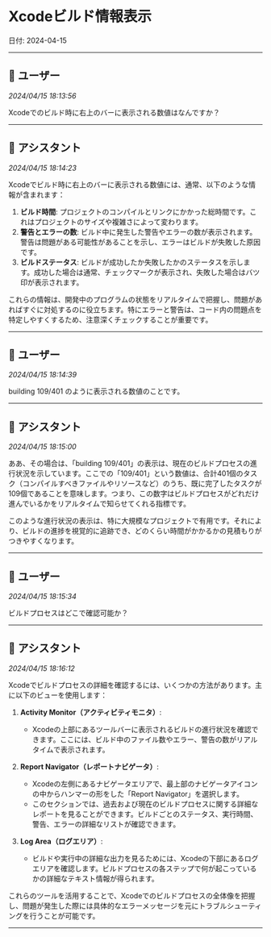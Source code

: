 # Xcodeビルド情報表示

日付: 2024-04-15

---

## 👤 ユーザー
*2024/04/15 18:13:56*

Xcodeでのビルド時に右上のバーに表示される数値はなんですか？

---

## 🤖 アシスタント
*2024/04/15 18:14:23*

Xcodeでビルド時に右上のバーに表示される数値には、通常、以下のような情報が含まれます：

1. **ビルド時間**: プロジェクトのコンパイルとリンクにかかった総時間です。これはプロジェクトのサイズや複雑さによって変わります。
2. **警告とエラーの数**: ビルド中に発生した警告やエラーの数が表示されます。警告は問題がある可能性があることを示し、エラーはビルドが失敗した原因です。
3. **ビルドステータス**: ビルドが成功したか失敗したかのステータスを示します。成功した場合は通常、チェックマークが表示され、失敗した場合はバツ印が表示されます。

これらの情報は、開発中のプログラムの状態をリアルタイムで把握し、問題があればすぐに対処するのに役立ちます。特にエラーと警告は、コード内の問題点を特定しやすくするため、注意深くチェックすることが重要です。

---

## 👤 ユーザー
*2024/04/15 18:14:39*

building 109/401 のように表示される数値のことです。

---

## 🤖 アシスタント
*2024/04/15 18:15:00*

ああ、その場合は、「building 109/401」の表示は、現在のビルドプロセスの進行状況を示しています。ここでの「109/401」という数値は、合計401個のタスク（コンパイルすべきファイルやリソースなど）のうち、既に完了したタスクが109個であることを意味します。つまり、この数字はビルドプロセスがどれだけ進んでいるかをリアルタイムで知らせてくれる指標です。

このような進行状況の表示は、特に大規模なプロジェクトで有用です。それにより、ビルドの進捗を視覚的に追跡でき、どのくらい時間がかかるかの見積もりがつきやすくなります。

---

## 👤 ユーザー
*2024/04/15 18:15:34*

ビルドプロセスはどこで確認可能か？

---

## 🤖 アシスタント
*2024/04/15 18:16:12*

Xcodeでビルドプロセスの詳細を確認するには、いくつかの方法があります。主に以下のビューを使用します：

1. **Activity Monitor（アクティビティモニタ）**:
   - Xcodeの上部にあるツールバーに表示されるビルドの進行状況を確認できます。ここには、ビルド中のファイル数やエラー、警告の数がリアルタイムで表示されます。

2. **Report Navigator（レポートナビゲータ）**:
   - Xcodeの左側にあるナビゲータエリアで、最上部のナビゲータアイコンの中からハンマーの形をした「Report Navigator」を選択します。
   - このセクションでは、過去および現在のビルドプロセスに関する詳細なレポートを見ることができます。ビルドごとのステータス、実行時間、警告、エラーの詳細なリストが確認できます。

3. **Log Area（ログエリア）**:
   - ビルドや実行中の詳細な出力を見るためには、Xcodeの下部にあるログエリアを確認します。ビルドプロセスの各ステップで何が起こっているかの詳細なテキスト情報が得られます。

これらのツールを活用することで、Xcodeでのビルドプロセスの全体像を把握し、問題が発生した際には具体的なエラーメッセージを元にトラブルシューティングを行うことが可能です。

---
